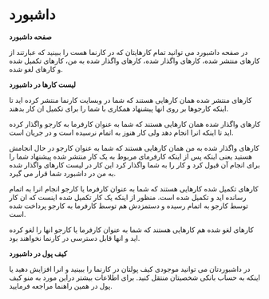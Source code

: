 # داشبورد

**صفحه داشبورد**

در صفحه داشبورد می توانید تمام کارهایتان که در کارنما هست را ببینید که عبارتند از کارهای منتشر شده، کارهای واگذار شده، کارهای واگذار شده به من، کارهای تکمیل شده و کارهای لغو شده.

**لیست کارها در داشبورد**

کارهای منتشر شده همان کارهایی هستند که شما در وبسایت کارنما منتشر کرده اید تا اینکه کارجوها بر روی انها پیشنهاد همکاری با شما را برای تکمیل ان کار بدهند.

کارهای واگذار شده همان کارهایی هستند که شما به عنوان کارفرما به کارجو واگذار کرده اید تا اینکه انرا انجام دهد ولی کار هنوز به اتمام نرسیده است و در جریان است.

کارهای واگذار شده به من همان کارهایی هستند که شما به عنوان کارجو در حال انجامش هستید یعنی اینکه پس از اینکه کارفرمای مربوط به یک کار منتشر شده پیشنهاد شما را برای انجام آن قبول کرد و کار را به شما واگذار کرد این کار در لیست کارهای واگذار شده به من در داشبورد شما قرار می گیرد.

کارهای تکمیل شده کارهایی هستند که شما به عنوان کارفرما یا کارجو انجام انرا به اتمام رسانده اید و تکمیل شده است. منظور از اینکه یک کار تکمیل شده اینست که ان کار توسط کارجو به اتمام رسیده و دستمزدش هم توسط کارفرما به کارجو پرداخت شده است.

کارهای لغو شده هم کارهایی هستند که شما به عنوان کارفرما یا کارجو انها را لغو کرده اید و انها قابل دسترسی در کارنما نخواهند بود.

**کیف پول در داشبورد**

در داشبوردتان می توانید موجودی کیف پولتان در کارنما را ببینید و انرا افزایش دهید یا اینکه به حساب بانکی شخصیتان منتقل کنید. برای اطلاعات بیشتر دراین مورد به منو کیف پول در همین راهنما مراجعه فرمایید.